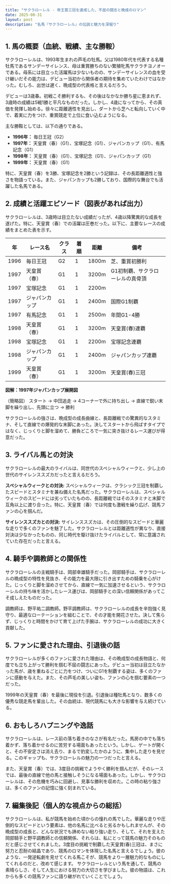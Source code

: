 ```yaml
---
title: "サクラローレル - 帝王賞三冠を達成した、不屈の闘志と晩成のロマン"
date: 2025-08-31
layout: post
description: "名馬『サクラローレル』の伝説と魅力を深堀り"
---
```


## 1. 馬の概要（血統、戦績、主な勝鞍）

サクラローレルは、1993年生まれの芦毛の牡馬。父は1980年代を代表する名種牡馬であるサンデーサイレンス、母は重賞勝ちのない繁殖牝馬サクラチヨノオーである。母系には目立った活躍馬は少ないものの、サンデーサイレンスの血を受け継いだその能力は、デビュー当初から関係者の期待を集めていたわけではなかった。むしろ、出世は遅く、晩成型の代表格と言えるだろう。

デビューは3歳春。初戦こそ勝利するも、その後はなかなか勝ち星に恵まれず、3歳時の成績は5戦1勝と平凡なものだった。しかし、4歳になってから、その真価を発揮し始める。徐々に距離適性を見出し、ダートから芝へと転向していく中で、着実に力をつけ、重賞競走で上位に食い込むようになる。

主な勝鞍としては、以下の通りである。

* **1996年：** 毎日王冠（G2）
* **1997年：**  天皇賞（春）（G1）、宝塚記念（G1）、ジャパンカップ（G1）、有馬記念（G1）
* **1998年：**  天皇賞（春）（G1）、宝塚記念（G1）、ジャパンカップ（G1）
* **1999年：**  天皇賞（春）（G1）

特に、天皇賞（春）を3勝、宝塚記念を2勝という記録は、その長距離適性と強さを物語っている。また、ジャパンカップも2勝しており、国際的な舞台でも活躍した名馬である。


## 2. 成績と活躍エピソード（図表があれば出力）

サクラローレルは、3歳時は目立たない成績だったが、4歳以降驚異的な成長を遂げた。特に、天皇賞（春）での活躍は圧巻だった。以下に、主要なレースの成績をまとめた表を示す。

| 年 | レース名          | クラス | 着順 | 距離 | 備考                               |
|---|-----------------|-------|-----|-----|------------------------------------|
| 1996 | 毎日王冠          | G2    | 1   | 1800m | 芝、重賞初勝利                       |
| 1997 | 天皇賞（春）      | G1    | 1   | 3200m | G1初制覇、サクラローレルの真骨頂     |
| 1997 | 宝塚記念          | G1    | 1   | 2200m |                                    |
| 1997 | ジャパンカップ      | G1    | 1   | 2400m | 国際G1制覇                           |
| 1997 | 有馬記念          | G1    | 1   | 2500m | 年間G1-4勝                            |
| 1998 | 天皇賞（春）      | G1    | 1   | 3200m | 天皇賞(春)連覇                        |
| 1998 | 宝塚記念          | G1    | 1   | 2200m | 宝塚記念連覇                        |
| 1998 | ジャパンカップ      | G1    | 1   | 2400m | ジャパンカップ連覇                      |
| 1999 | 天皇賞（春）      | G1    | 1   | 3200m | 天皇賞(春)三冠                        |


**図解：1997年ジャパンカップ展開図**

（簡略図）
スタート → 中団追走 → 4コーナーで外に持ち出し → 直線で鋭い末脚を繰り出し、先頭に立つ → 勝利


サクラローレルの強さは、晩成型の成長曲線と、長距離戦での驚異的なスタミナ、そして直線での爆発的な末脚にあった。決してスタートから飛ばすタイプではなく、じっくりと脚を溜めて、勝負どころで一気に突き抜けるレース運びが得意だった。


## 3. ライバル馬との対決

サクラローレルの最大のライバルは、同世代のスペシャルウィークと、少し上の世代のサイレンススズカだったと言えるだろう。

**スペシャルウィークとの対決:**  スペシャルウィークは、クラシック三冠を制覇したスピードとスタミナを兼ね備えた名馬だった。サクラローレルは、スペシャルウィークのスピードには劣っていたものの、長距離戦ではそのスタミナと末脚で互角以上に渡り合った。特に、天皇賞（春）では何度も激戦を繰り広げ、競馬ファンの心を掴んだ。

**サイレンススズカとの対決:** サイレンススズカは、その圧倒的なスピードと華麗な走りで多くのファンを魅了した。サクラローレルとは距離適性が異なり、直接対決は少なかったものの、同じ時代を駆け抜けたライバルとして、常に意識されていた存在だったと言える。


## 4. 騎手や調教師との関係性

サクラローレルの主戦騎手は、岡部幸雄騎手だった。岡部騎手は、サクラローレルの晩成型の特性を見抜き、その能力を最大限に引き出すための騎乗を心がけた。じっくりと脚を溜めさせてから、直線で一気に加速させるという、サクラローレルの持ち味を活かしたレース運びは、岡部騎手との深い信頼関係があってこそ成しえたものだった。

調教師は、野平祐二調教師。野平調教師は、サクラローレルの成長を辛抱強く見守り、最適なローテーションを組むことで、その才能を開花させた。決して焦らず、じっくりと時間をかけて育て上げた手腕は、サクラローレルの成功に大きく貢献した。


## 5. ファンに愛された理由、引退後の話

サクラローレルが多くのファンに愛された理由は、その晩成型の成長物語と、何度でも立ち上がって勝利を掴む不屈の闘志にあった。デビュー当初は目立たなかった馬が、歳を重ねるごとに力をつけ、ついにG1を制覇する姿は、多くのファンに感動を与えた。また、その芦毛の美しい姿も、ファンの心を掴む要素の一つだった。

1999年の天皇賞（春）を最後に現役を引退。引退後は種牡馬となり、数多くの優秀な競走馬を輩出した。その血統は、現代競馬にも大きな影響を与え続けている。


## 6. おもしろハプニングや逸話

サクラローレルは、レース前の落ち着きのなさが有名だった。馬房の中でも落ち着かず、落ち着かせるのに苦労する場面もあったという。しかし、ゲートが開くと、その不安定さは消え去り、まるで豹変したかのように、集中した走りを見せる。このギャップも、サクラローレルの魅力の一つだったと言える。

また、天皇賞（春）では、3度目の挑戦でようやく勝利を掴んだが、そのレースでは、最後の直線で他の馬と接触しそうになる場面もあった。しかし、サクラローレルは、その危機を巧みに回避し、見事な勝利を収めた。この時の粘り強さは、多くのファンの記憶に強く刻まれている。


## 7. 編集後記（個人的な視点からの総括）

サクラローレルは、私が競馬を始めた頃からの憧れの馬でした。華麗な走りや圧倒的なスピードという要素は、他の名馬に比べると劣るかもしれませんが、その晩成型の成長と、どんな状況でも諦めない粘り強い走り、そして、それを支えた岡部騎手と野平調教師との信頼関係、それらは、私にとって競馬の魅力そのものだと感じさせてくれました。3度目の挑戦で制覇した天皇賞(春)三冠は、まさに努力と忍耐の結晶であり、競馬のロマンを体現した名馬と言えるでしょう。彼のような、一発逆転劇を見せてくれる馬こそが、競馬をより一層魅力的なものにしてくれるのだと、改めて感じます。  サクラローレルという馬を通して、競馬の素晴らしさ、そして人生における努力の大切さを学びました。彼の物語は、これからも多くの競馬ファンに語り継がれていくことでしょう。
